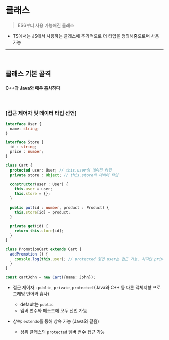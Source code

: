 # 클래스
> ES6부터 사용 가능해진 클래스
* TS에서는 JS에서 사용하는 클래스에 추가적으로 더 타입을 정의해줌으로써 사용 가능

<hr>
<br>

## 클래스 기본 골격

#### C++과 Java와 매우 흡사하다

<br>

### [접근 제어자 및 데이터 타입 선언]

```typescript
interface User {
  name: string;
}

interface Store { 
  id : string;
  price : number;
}

class Cart {
  protected user: User; // this.user의 데이터 타입
  private store : Object; // this.store의 데이터 타입
  
  constructor(user : User) {
    this.user = user;
    this.store = {};
  }
  
  public put(id : number, product : Product) {
    this.store[id] = product;
  }
  
  private get(id) {
    return this.store[id];
  }
}

class PromotionCart extends Cart {
  addPromotion () {
    console.log(this.user); // protected 형인 user는 접근 가능, 하지만 private 형인 store는 접근 불가능
  }
}

const cartJohn = new Cart({name: John});
```
* 접근 제어자 : `public`, `private`, `protected` (Java와 C++ 등 다른 객체지향 프로그래밍 언어와 흡사)
  * default는 `public`
  * 멤버 변수와 메소드에 모두 선언 가능

* 상속: `extends`를 통해 상속 가능 (Java와 같음)
  * 상위 클래스의 `protected` 멤버 변수 접근 가능


